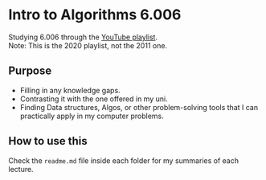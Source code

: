 # Intro to Algorithms 6.006
Studying 6.006 through the <a href="https://www.youtube.com/playlist?list=PLUl4u3cNGP63EdVPNLG3ToM6LaEUuStEY">YouTube playlist</a>.
<br> Note: This is the 2020 playlist, not the 2011 one.

## Purpose
- Filling in any knowledge gaps.
- Contrasting it with the one offered in my uni.
- Finding Data structures, Algos, or other problem-solving tools that I can practically apply in my computer problems.

## How to use this
Check the `readme.md` file inside each folder for my summaries of each lecture.
